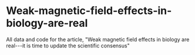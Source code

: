 # Weak-magnetic-field-effects-in-biology-are-real
All data and code for the article, "Weak magnetic field effects in biology are real---it is time to update the scientific consensus"
